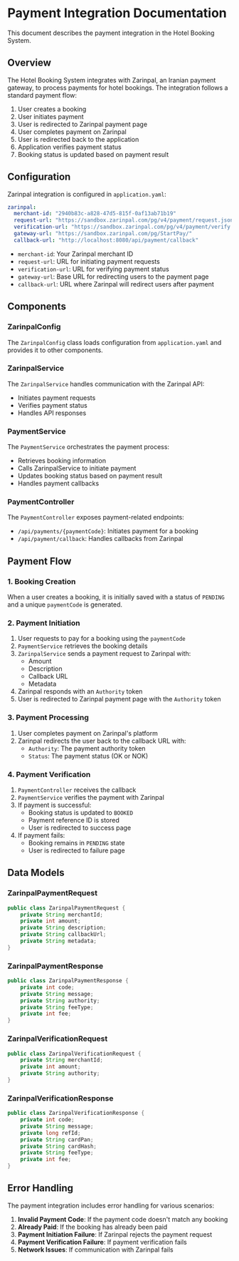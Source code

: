# Payment Integration Documentation

This document describes the payment integration in the Hotel Booking System.

## Overview

The Hotel Booking System integrates with Zarinpal, an Iranian payment gateway, to process payments for hotel bookings. The integration follows a standard payment flow:

1. User creates a booking
2. User initiates payment
3. User is redirected to Zarinpal payment page
4. User completes payment on Zarinpal
5. User is redirected back to the application
6. Application verifies payment status
7. Booking status is updated based on payment result

## Configuration

Zarinpal integration is configured in `application.yaml`:

```yaml
zarinpal:
  merchant-id: "2940b83c-a828-47d5-815f-0af13ab71b19"
  request-url: "https://sandbox.zarinpal.com/pg/v4/payment/request.json"
  verification-url: "https://sandbox.zarinpal.com/pg/v4/payment/verify.json"
  gateway-url: "https://sandbox.zarinpal.com/pg/StartPay/"
  callback-url: "http://localhost:8080/api/payment/callback"
```

- `merchant-id`: Your Zarinpal merchant ID
- `request-url`: URL for initiating payment requests
- `verification-url`: URL for verifying payment status
- `gateway-url`: Base URL for redirecting users to the payment page
- `callback-url`: URL where Zarinpal will redirect users after payment

## Components

### ZarinpalConfig

The `ZarinpalConfig` class loads configuration from `application.yaml` and provides it to other components.

### ZarinpalService

The `ZarinpalService` handles communication with the Zarinpal API:

- Initiates payment requests
- Verifies payment status
- Handles API responses

### PaymentService

The `PaymentService` orchestrates the payment process:

- Retrieves booking information
- Calls ZarinpalService to initiate payment
- Updates booking status based on payment result
- Handles payment callbacks

### PaymentController

The `PaymentController` exposes payment-related endpoints:

- `/api/payments/{paymentCode}`: Initiates payment for a booking
- `/api/payment/callback`: Handles callbacks from Zarinpal

## Payment Flow

### 1. Booking Creation

When a user creates a booking, it is initially saved with a status of `PENDING` and a unique `paymentCode` is generated.

### 2. Payment Initiation

1. User requests to pay for a booking using the `paymentCode`
2. `PaymentService` retrieves the booking details
3. `ZarinpalService` sends a payment request to Zarinpal with:
   - Amount
   - Description
   - Callback URL
   - Metadata
4. Zarinpal responds with an `Authority` token
5. User is redirected to Zarinpal payment page with the `Authority` token

### 3. Payment Processing

1. User completes payment on Zarinpal's platform
2. Zarinpal redirects the user back to the callback URL with:
   - `Authority`: The payment authority token
   - `Status`: The payment status (OK or NOK)

### 4. Payment Verification

1. `PaymentController` receives the callback
2. `PaymentService` verifies the payment with Zarinpal
3. If payment is successful:
   - Booking status is updated to `BOOKED`
   - Payment reference ID is stored
   - User is redirected to success page
4. If payment fails:
   - Booking remains in `PENDING` state
   - User is redirected to failure page

## Data Models

### ZarinpalPaymentRequest

```java
public class ZarinpalPaymentRequest {
    private String merchantId;
    private int amount;
    private String description;
    private String callbackUrl;
    private String metadata;
}
```

### ZarinpalPaymentResponse

```java
public class ZarinpalPaymentResponse {
    private int code;
    private String message;
    private String authority;
    private String feeType;
    private int fee;
}
```

### ZarinpalVerificationRequest

```java
public class ZarinpalVerificationRequest {
    private String merchantId;
    private int amount;
    private String authority;
}
```

### ZarinpalVerificationResponse

```java
public class ZarinpalVerificationResponse {
    private int code;
    private String message;
    private long refId;
    private String cardPan;
    private String cardHash;
    private String feeType;
    private int fee;
}
```

## Error Handling

The payment integration includes error handling for various scenarios:

1. **Invalid Payment Code**: If the payment code doesn't match any booking
2. **Already Paid**: If the booking has already been paid
3. **Payment Initiation Failure**: If Zarinpal rejects the payment request
4. **Payment Verification Failure**: If payment verification fails
5. **Network Issues**: If communication with Zarinpal fails
